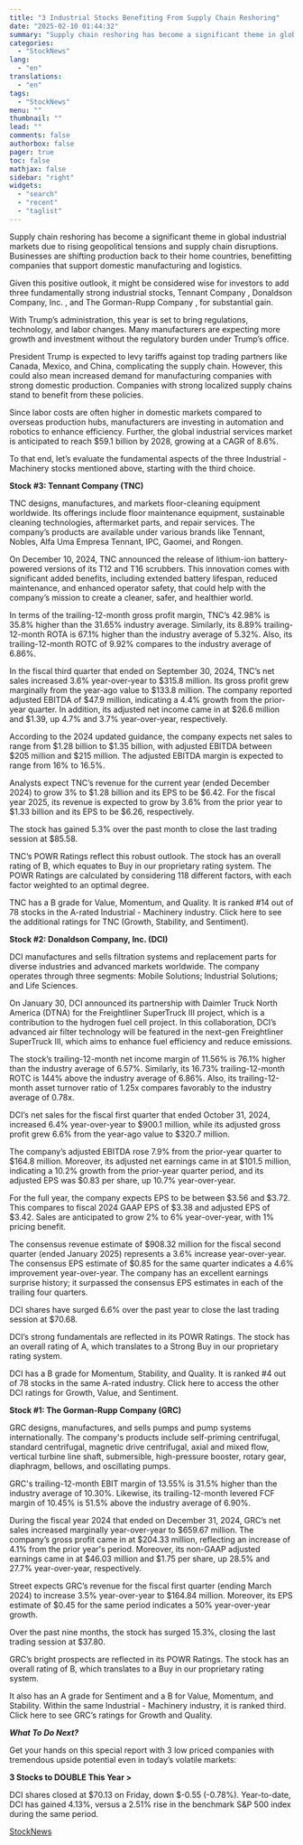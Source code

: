 ```yaml
---
title: "3 Industrial Stocks Benefiting From Supply Chain Reshoring"
date: "2025-02-10 01:44:32"
summary: "Supply chain reshoring has become a significant theme in global industrial markets due to rising geopolitical tensions and supply chain disruptions. Businesses are shifting production back to their home countries, benefitting companies that support domestic manufacturing and logistics.Given this positive outlook, it might be considered wise for investors to add..."
categories:
  - "StockNews"
lang:
  - "en"
translations:
  - "en"
tags:
  - "StockNews"
menu: ""
thumbnail: ""
lead: ""
comments: false
authorbox: false
pager: true
toc: false
mathjax: false
sidebar: "right"
widgets:
  - "search"
  - "recent"
  - "taglist"
---
```


Supply chain reshoring has become a significant theme in global industrial markets due to rising geopolitical tensions and supply chain disruptions. Businesses are shifting production back to their home countries, benefitting companies that support domestic manufacturing and logistics.

Given this positive outlook, it might be considered wise for investors to add three fundamentally strong industrial stocks, Tennant Company , Donaldson Company, Inc. , and The Gorman-Rupp Company , for substantial gain.

With Trump’s administration, this year is set to bring regulations, technology, and labor changes. Many manufacturers are expecting more growth and investment without the regulatory burden under Trump’s office.

President Trump is expected to levy tariffs against top trading partners like Canada, Mexico, and China, complicating the supply chain. However, this could also mean increased demand for manufacturing companies with strong domestic production. Companies with strong localized supply chains stand to benefit from these policies.

Since labor costs are often higher in domestic markets compared to overseas production hubs, manufacturers are investing in automation and robotics to enhance efficiency. Further, the global industrial services market is anticipated to reach $59.1 billion by 2028, growing at a CAGR of 8.6%.

To that end, let’s evaluate the fundamental aspects of the three Industrial - Machinery stocks mentioned above, starting with the third choice.

**Stock #3: Tennant Company (****TNC****)**

TNC designs, manufactures, and markets floor-cleaning equipment worldwide. Its offerings include floor maintenance equipment, sustainable cleaning technologies, aftermarket parts, and repair services. The company’s products are available under various brands like Tennant, Nobles, Alfa Uma Empresa Tennant, IPC, Gaomei, and Rongen.

On December 10, 2024, TNC announced the release of lithium-ion battery-powered versions of its T12 and T16 scrubbers. This innovation comes with significant added benefits, including extended battery lifespan, reduced maintenance, and enhanced operator safety, that could help with the company’s mission to create a cleaner, safer, and healthier world.

In terms of the trailing-12-month gross profit margin, TNC’s 42.98% is 35.8% higher than the 31.65% industry average. Similarly, its 8.89% trailing-12-month ROTA is 67.1% higher than the industry average of 5.32%. Also, its trailing-12-month ROTC of 9.92% compares to the industry average of 6.86%.

In the fiscal third quarter that ended on September 30, 2024, TNC’s net sales increased 3.6% year-over-year to $315.8 million. Its gross profit grew marginally from the year-ago value to $133.8 million. The company reported adjusted EBITDA of $47.9 million, indicating a 4.4% growth from the prior-year quarter. In addition, its adjusted net income came in at $26.6 million and $1.39, up 4.7% and 3.7% year-over-year, respectively.

According to the 2024 updated guidance, the company expects net sales to range from $1.28 billion to $1.35 billion, with adjusted EBITDA between $205 million and $215 million. The adjusted EBITDA margin is expected to range from 16% to 16.5%.

Analysts expect TNC’s revenue for the current year (ended December 2024) to grow 3% to $1.28 billion and its EPS to be $6.42. For the fiscal year 2025, its revenue is expected to grow by 3.6% from the prior year to $1.33 billion and its EPS to be $6.26, respectively.

The stock has gained 5.3% over the past month to close the last trading session at $85.58.

TNC’s POWR Ratings reflect this robust outlook. The stock has an overall rating of B, which equates to Buy in our proprietary rating system. The POWR Ratings are calculated by considering 118 different factors, with each factor weighted to an optimal degree.

TNC has a B grade for Value, Momentum, and Quality. It is ranked #14 out of 78 stocks in the A-rated Industrial - Machinery industry. Click here to see the additional ratings for TNC (Growth, Stability, and Sentiment).

**Stock #2: Donaldson Company, Inc. (****DCI****)**

DCI manufactures and sells filtration systems and replacement parts for diverse industries and advanced markets worldwide. The company operates through three segments: Mobile Solutions; Industrial Solutions; and Life Sciences.

On January 30, DCI announced its partnership with Daimler Truck North America (DTNA) for the Freightliner SuperTruck III project, which is a contribution to the hydrogen fuel cell project. In this collaboration, DCI’s advanced air filter technology will be featured in the next-gen Freightliner SuperTruck III, which aims to enhance fuel efficiency and reduce emissions.

The stock’s trailing-12-month net income margin of 11.56% is 76.1% higher than the industry average of 6.57%. Similarly, its 16.73% trailing-12-month ROTC is 144% above the industry average of 6.86%. Also, its trailing-12-month asset turnover ratio of 1.25x compares favorably to the industry average of 0.78x.

DCI’s net sales for the fiscal first quarter that ended October 31, 2024, increased 6.4% year-over-year to $900.1 million, while its adjusted gross profit grew 6.6% from the year-ago value to $320.7 million.

The company’s adjusted EBITDA rose 7.9% from the prior-year quarter to $164.8 million. Moreover, its adjusted net earnings came in at $101.5 million, indicating a 10.2% growth from the prior-year quarter period, and its adjusted EPS was $0.83 per share, up 10.7% year-over-year.

For the full year, the company expects EPS to be between $3.56 and $3.72. This compares to fiscal 2024 GAAP EPS of $3.38 and adjusted EPS of $3.42. Sales are anticipated to grow 2% to 6% year-over-year, with 1% pricing benefit.

The consensus revenue estimate of $908.32 million for the fiscal second quarter (ended January 2025) represents a 3.6% increase year-over-year. The consensus EPS estimate of $0.85 for the same quarter indicates a 4.6% improvement year-over-year. The company has an excellent earnings surprise history; it surpassed the consensus EPS estimates in each of the trailing four quarters.

DCI shares have surged 6.6% over the past year to close the last trading session at $70.68.

DCI’s strong fundamentals are reflected in its POWR Ratings. The stock has an overall rating of A, which translates to a Strong Buy in our proprietary rating system.

DCI has a B grade for Momentum, Stability, and Quality. It is ranked #4 out of 78 stocks in the same A-rated industry. Click here to access the other DCI ratings for Growth, Value, and Sentiment.

**Stock #1: The Gorman-Rupp Company (****GRC****)**

GRC designs, manufactures, and sells pumps and pump systems internationally. The company's products include self-priming centrifugal, standard centrifugal, magnetic drive centrifugal, axial and mixed flow, vertical turbine line shaft, submersible, high-pressure booster, rotary gear, diaphragm, bellows, and oscillating pumps.

GRC's trailing-12-month EBIT margin of 13.55% is 31.5% higher than the industry average of 10.30%. Likewise, its trailing-12-month levered FCF margin of 10.45% is 51.5% above the industry average of 6.90%.

During the fiscal year 2024 that ended on December 31, 2024, GRC’s net sales increased marginally year-over-year to $659.67 million. The company’s gross profit came in at $204.33 million, reflecting an increase of 4.1% from the prior year's period. Moreover, its non-GAAP adjusted earnings came in at $46.03 million and $1.75 per share, up 28.5% and 27.7% year-over-year, respectively.

Street expects GRC’s revenue for the fiscal first quarter (ending March 2024) to increase 3.5% year-over-year to $164.84 million. Moreover, its EPS estimate of $0.45 for the same period indicates a 50% year-over-year growth.

Over the past nine months, the stock has surged 15.3%, closing the last trading session at $37.80.

GRC’s bright prospects are reflected in its POWR Ratings. The stock has an overall rating of B, which translates to a Buy in our proprietary rating system.

It also has an A grade for Sentiment and a B for Value, Momentum, and Stability. Within the same Industrial - Machinery industry, it is ranked third. Click here to see GRC’s ratings for Growth and Quality.

***What To Do Next?***

Get your hands on this special report with 3 low priced companies with tremendous upside potential even in today’s volatile markets:

**3 Stocks to DOUBLE This Year >**

DCI shares closed at $70.13 on Friday, down $-0.55 (-0.78%). Year-to-date, DCI has gained 4.13%, versus a 2.51% rise in the benchmark S&P 500 index during the same period.

[StockNews](https://www.tradingview.com/news/stocknews:8a53a12e6094b:0-3-industrial-stocks-benefiting-from-supply-chain-reshoring/)
